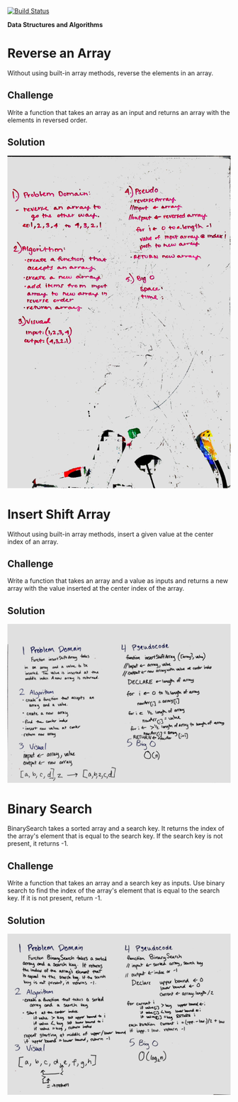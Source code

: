 [![Build Status](https://travis-ci.com/stariel/data-structures-and-algorithms.svg?branch=master)](https://travis-ci.com/stariel/data-structures-and-algorithms)

**Data Structures and Algorithms**

# Reverse an Array
Without using built-in array methods, reverse the elements in an array.

## Challenge
Write a function that takes an array as an input and returns an array with the elements in reversed order.

## Solution
![Whiteboarding Image 01](assets/array_reverse.jpg)

# Insert Shift Array
Without using built-in array methods, insert a given value at the center index of an array.

## Challenge
Write a function that takes an array and a value as inputs and returns a new array with the value inserted at the center index of the array.

## Solution
![Whiteboarding Image 02](assets/array_shift.jpg)

# Binary Search
BinarySearch takes a sorted array and a search key. It returns the index of the array's element that is equal to the search key. If the search key is not present, it returns -1.

## Challenge
Write a function that takes an array and a search key as inputs. Use binary search to find the index of the array's element that is equal to the search key. If it is not present, return -1.

## Solution
![Whiteboarding Image 03](assets/array_binary_search.jpg)